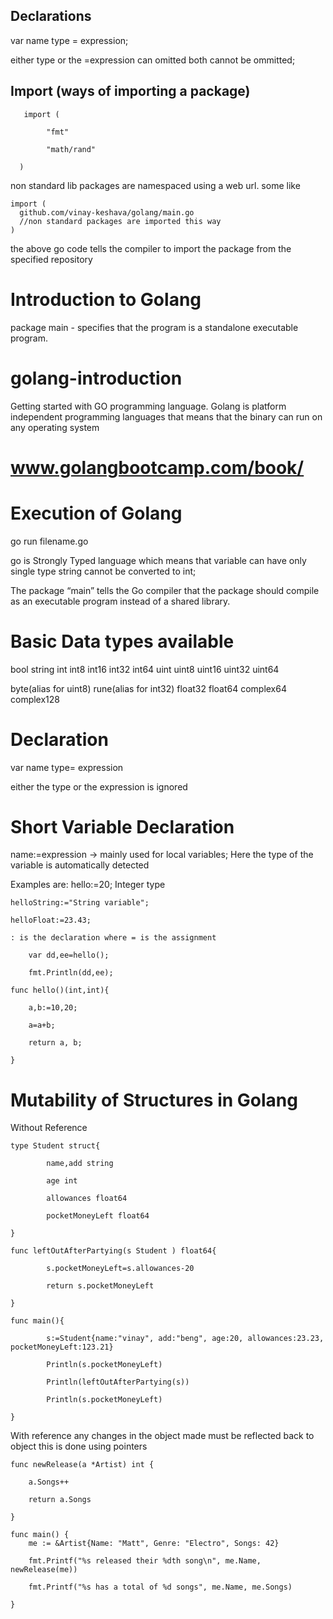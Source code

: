 ## Declarations 
 
var name type = expression;

either type or the =expression can omitted both cannot be ommitted;


## Import (ways of importing a package)

```
   import (

     	"fmt"

    	"math/rand"

  )
```

non standard lib packages are namespaced using a web url.
some like 

```
import (
  github.com/vinay-keshava/golang/main.go
  //non standard packages are imported this way 
)
```
the above go code tells the compiler to import the package from the specified repository


# Introduction to Golang

package main - specifies that the program is a standalone executable program.

# golang-introduction
Getting started with GO programming language.
Golang is platform independent programming languages that means that the binary can run on any operating system 
# www.golangbootcamp.com/book/

# Execution of Golang 
go run filename.go

go is Strongly Typed language which means that variable can have only single type string cannot be converted to int;

The package “main” tells the Go compiler that the package should compile as an executable program instead of a shared library. 

# Basic Data types available
bool string int int8 int16 int32 int64 uint uint8 uint16 uint32 uint64

byte(alias for uint8) rune(alias for int32) float32 float64 complex64 complex128


# Declaration 
 var name type= expression

either the type or the expression is ignored 

# Short Variable Declaration
name:=expression  -> mainly used for local variables;
Here the type of the variable is automatically detected 

Examples are:
hello:=20;     Integer type
```
helloString:="String variable";

helloFloat:=23.43;

: is the declaration where = is the assignment

	var dd,ee=hello();

	fmt.Println(dd,ee);

func hello()(int,int){

	a,b:=10,20;

	a=a+b;

	return a, b;

}
```

# Mutability of Structures in Golang

Without Reference


```
type Student struct{

        name,add string

        age int

        allowances float64

        pocketMoneyLeft float64

}

func leftOutAfterPartying(s Student ) float64{

        s.pocketMoneyLeft=s.allowances-20

        return s.pocketMoneyLeft

}

func main(){

        s:=Student{name:"vinay", add:"beng", age:20, allowances:23.23, pocketMoneyLeft:123.21}  

        Println(s.pocketMoneyLeft)

        Println(leftOutAfterPartying(s))

        Println(s.pocketMoneyLeft)

}       
```

With reference any changes in the object made must be reflected back to object this is done using pointers
```
func newRelease(a *Artist) int {

	a.Songs++

	return a.Songs

}

func main() {
	me := &Artist{Name: "Matt", Genre: "Electro", Songs: 42}

	fmt.Printf("%s released their %dth song\n", me.Name, newRelease(me))

	fmt.Printf("%s has a total of %d songs", me.Name, me.Songs)

}

```
